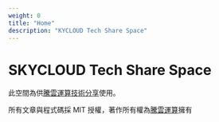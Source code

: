 ```yaml
---
weight: 0
title: "Home"
description: "KYCLOUD Tech Share Space"
---
```


# SKYCLOUD Tech Share Space

此空間為供[騰雲運算技術分享](/share)使用。

所有文章與程式碼採 MIT 授權，著作所有權為[騰雲運算](https://www.skycloud.com.tw/)擁有
